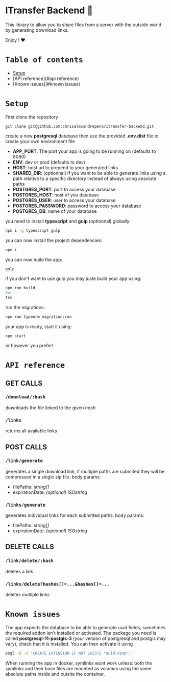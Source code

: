 # ITransfer Backend :rocket:

This library to allow you to share files from a server with the outside world by generating download links.

Enjoy ! :heart:

# `Table of contents`

- [Setup](#setup)
- [API reference](#api reference)
- [Known issues](#known issues)

# `Setup`
First clone the repository
```
git clone git@github.com:chrisalexandrepena/itransfer-backend.git
```
create a new **postgresql** database then use the provided **.env.dist** file to create your own environment file 
- **APP_PORT**: The port your app is going to be running on (defaults to 8080)
- **ENV**: dev or prod (defaults to dev)
- **HOST**: host url to prepend to your generated links
- **SHARED_DIR**: (optionnal) if you want to be able to generate links using a path relative to a specific directory instead of always using absolute paths
- **POSTGRES_PORT**: port to access your database
- **POSTGRES_HOST**: host of you database
- **POSTGRES_USER**: user to access your database
- **POSTGRES_PASSWORD**: password to access your database
- **POSTGRES_DB**: name of your database

you need to install **typescript** and **gulp** (optionnal) globally:
```sh
npm i -g typescript gulp
```
you can now install the project dependencies:
```sh
npm i
```
you can now build the app:
```sh
gulp
```
if you don't want to use gulp you may juste build your app using:
```sh
npm run build
#or
tsc
```
run the migrations:
```sh
npm run typeorm migration:run
```
your app is ready, start it using:
```
npm start
```
or however you prefer!

# `API reference`
## GET CALLS
### `/download/:hash`
downloads the file linked to the given *hash*
### `/links`
returns all available links
## POST CALLS
### `/link/generate`
generates a single download link, if multiple paths are submited they will be compressed in a single zip file.
body params:
- filePaths: *string[]*
- expirationDate: *(optional) ISOstring*
### `/links/generate`
generates individual links for each submitted paths.
body params:
- filePaths: *string[]*
- expirationDate: *(optional) ISOstring*
## DELETE CALLS
### `/link/delete/:hash`
deletes a link
### `/links/delete?hashes[]=...&hashes[]=...`
deletes multiple links

# `Known issues`
The app expects the database to be able to generate uuid fields, sometimes the required addon isn't installed or activated. The package you need is called **postgresql-11-postgis-3** (your version of postgresql and postgis may vary), check that it is installed.
You can then activate it using
```sh
psql -d -c 'CREATE EXTENSION IF NOT EXISTS "uuid-ossp";'
```
When running the app in docker, symlinks wont work unless:
both the symlinks and their base files are mounted as volumes using the same absolute paths inside and outsite the container.
